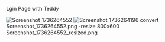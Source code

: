 Lgin Page with Teddy

![Screenshot_1736264552](https://github.com/user-attachments/assets/7fcf6d8c-31e4-4fd8-a191-49b6519085a3)
![Screenshot_1736264196](https://github.com/user-attachments/assets/0fa1a40e-a178-4e78-ad60-c72329746b19)
convert Screenshot_1736264552.png -resize 800x600 Screenshot_1736264552_resized.png
